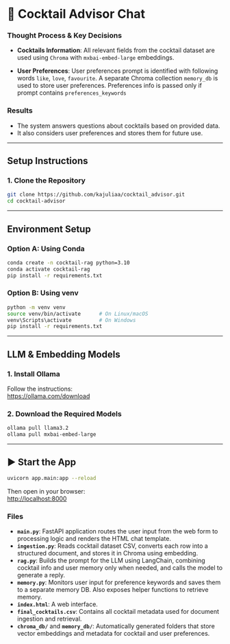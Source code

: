 # 🍹 Cocktail Advisor Chat 

### Thought Process & Key Decisions

- **Cocktails Information**: All relevant fields from the cocktail dataset are used using `Chroma` with `mxbai-embed-large` embeddings. 

- **User Preferences**: User preferences prompt is identified with following words `like`, `love`, `favourite`. A separate Chroma collection `memory_db` is used to store user preferences. Preferences info is passed only if prompt contains `preferences_keywords`

### Results

- The system answers questions about cocktails based on provided data.
- It also considers user preferences and stores them for future use.

---

## Setup Instructions

### 1. Clone the Repository
```bash
git clone https://github.com/kajuliaa/cocktail_advisor.git
cd cocktail-advisor
```

---

## Environment Setup

### Option A: Using Conda 
```bash
conda create -n cocktail-rag python=3.10
conda activate cocktail-rag
pip install -r requirements.txt
```

### Option B: Using venv
```bash
python -m venv venv
source venv/bin/activate      # On Linux/macOS
venv\Scripts\activate         # On Windows
pip install -r requirements.txt
```

---

## LLM & Embedding Models

### 1. Install Ollama

Follow the instructions:  
https://ollama.com/download

### 2. Download the Required Models
```bash
ollama pull llama3.2
ollama pull mxbai-embed-large
```

---

## ▶ Start the App

```bash
uvicorn app.main:app --reload
```

Then open in your browser:  
[http://localhost:8000](http://localhost:8000)

### Files 

- **`main.py`**: FastAPI application routes the user input from the web form to processing logic and renders the HTML chat template.
- **`ingestion.py`**: Reads cocktail dataset CSV, converts each row into a structured document, and stores it in Chroma using embedding.
- **`rag.py`**: Builds the prompt for the LLM using LangChain, combining cocktail info and user memory only when needed, and calls the model to generate a reply.
- **`memory.py`**: Monitors user input for preference keywords and saves them to a separate memory DB. Also exposes helper functions to retrieve memory.
- **`index.html`**: A web interface.
- **`final_cocktails.csv`**: Contains all cocktail metadata used for document ingestion and retrieval.
- **`chroma_db/`** and **`memory_db/`**: Automatically generated folders that store vector embeddings and metadata for cocktail and user preferences.
